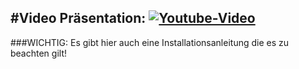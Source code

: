 #Video Präsentation:
[![Youtube-Video](http://img.youtube.com/vi/8zRfpBta6v8/0.jpg)](https://www.youtube.com/watch?v=8zRfpBta6v8)
---
###WICHTIG: Es gibt hier auch eine Installationsanleitung die es zu beachten gilt!
